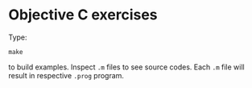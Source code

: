 # Objective C exercises

Type:

	make

to build examples. Inspect `.m` files to see source codes. Each `.m` file
will result in respective `.prog` program.
